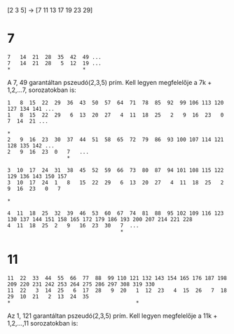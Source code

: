 [2 3 5] -> [7 11 13 17 19 23 29]

# 7

```
7   14  21  28  35  42  49 ...
7   14  21  28   5  12  19 ...
*                       * 
```

A 7, 49 garantáltan pszeudó(2,3,5) prím. Kell legyen megfelelője a 7k + 1,2,...7, sorozatokban is:

```
1   8  15  22  29  36  43  50  57  64  71  78  85  92  99 106 113 120 127 134 141 ... 
1   8  15  22  29   6  13  20  27   4  11  18  25   2   9  16  23   0   7  14  21 ...
                                                                        *																		 
2   9  16  23  30  37  44  51  58  65  72  79  86  93 100 107 114 121 128 135 142 ... 
2   9  16  23  0   7   ...
                   *

3  10  17  24  31  38  45  52  59  66  73  80  87  94 101 108 115 122 129 136 143 150 157
3  10  17  24  1   8   15  22  29   6  13  20  27   4  11  18  25   2   9  16  23   0   7
                                                                                        *
																			
4  11  18  25  32  39  46  53  60  67  74  81  88  95 102 109 116 123 130 137 144 151 158 165 172 179 186 193 200 207 214 221 228 
4  11  18  25  2   9   16  23  30   7  ...
                                    *
```

# 11

```
11  22  33  44  55  66  77  88  99 110 121 132 143 154 165 176 187 198 209 220 231 242 253 264 275 286 297 308 319 330
11  22   3  14  25   6  17  28   9  20   1  12  23   4  15  26   7  18  29  10  21   2  13  24  35 
*                                        *
```

Az 1, 121 garantáltan pszeudó(2,3,5) prím.  Kell legyen megfelelője a 11k + 1,2,...,11 sorozatokban is: